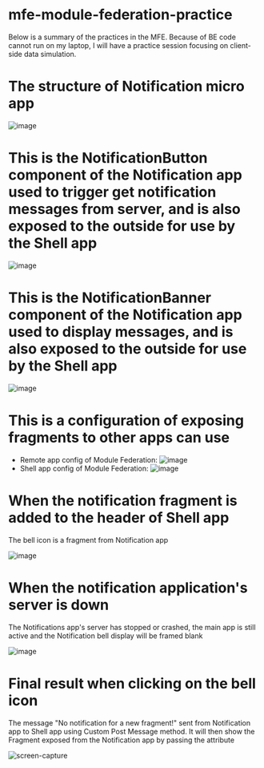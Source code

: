 # mfe-module-federation-practice
Below is a summary of the practices in the MFE. Because of BE code cannot run on my laptop, I will have a practice session focusing on client-side data simulation.

# The structure of Notification micro app

![image](https://github.com/khanhnm222/mfe-module-federation-practice/assets/87562013/46d18203-5e74-4a03-9bc1-07e739f0f449)



# This is the NotificationButton component of the Notification app used to trigger get notification messages from server, and is also exposed to the outside for use by the Shell app

![image](https://github.com/khanhnm222/mfe-module-federation-practice/assets/87562013/1dbe329e-fc1f-4c7a-b51b-befd879b2f1c)



# This is the NotificationBanner component of the Notification app used to display messages, and is also exposed to the outside for use by the Shell app

![image](https://github.com/khanhnm222/mfe-module-federation-practice/assets/87562013/e7a0fc3b-61ee-447c-b8b7-5344dedac948)



# This is a configuration of exposing fragments to other apps can use

* Remote app config of Module Federation:
![image](https://github.com/khanhnm222/mfe-module-federation-practice/assets/87562013/70c5ad3c-5a88-49e4-ae15-cdf3872993b2)
* Shell app config of Module Federation:
![image](https://github.com/khanhnm222/mfe-module-federation-practice/assets/87562013/27a5118c-ee1e-4545-a038-dd14834eb87e)



# When the notification fragment is added to the header of Shell app
The bell icon is a fragment from Notification app

![image](https://github.com/khanhnm222/mfe-module-federation-practice/assets/87562013/20b78401-369d-49bc-a62d-834cca26618b)



# When the notification application's server is down
The Notifications app's server has stopped or crashed, the main app is still active and the Notification bell display will be framed blank 

![image](https://github.com/khanhnm222/mfe-module-federation-practice/assets/87562013/17a22803-c6df-48b9-91a9-45ad059686f2)

# Final result when clicking on the bell icon
The message "No notification for a new fragment!" sent from Notification app to Shell app using Custom Post Message method. It will then show the Fragment exposed from the Notification app by passing the attribute

![screen-capture](https://github.com/khanhnm222/mfe-module-federation-practice/assets/87562013/629a0eb8-6c4a-4c92-9d7e-6fbae7a008b6)

